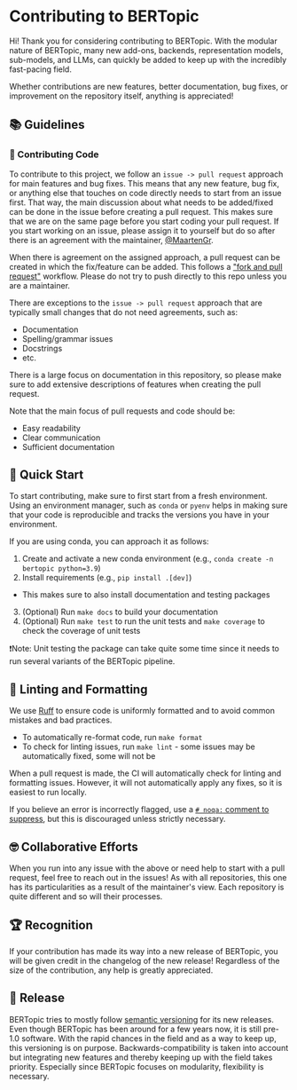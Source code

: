 # Contributing to BERTopic

Hi! Thank you for considering contributing to BERTopic. With the modular nature of BERTopic, many new add-ons, backends, representation models, sub-models, and LLMs, can quickly be added to keep up with the incredibly fast-pacing field.

Whether contributions are new features, better documentation, bug fixes, or improvement on the repository itself, anything is appreciated!

## 📚 Guidelines

### 🤖 Contributing Code

To contribute to this project, we follow an `issue -> pull request` approach for main features and bug fixes. This means that any new feature, bug fix, or anything else that touches on code directly needs to start from an issue first. That way, the main discussion about what needs to be added/fixed can be done in the issue before creating a pull request. This makes sure that we are on the same page before you start coding your pull request. If you start working on an issue, please assign it to yourself but do so after there is an agreement with the maintainer, [@MaartenGr](https://github.com/MaartenGr).

When there is agreement on the assigned approach, a pull request can be created in which the fix/feature can be added. This follows a  ["fork and pull request"](https://docs.github.com/en/get-started/quickstart/contributing-to-projects) workflow.
Please do not try to push directly to this repo unless you are a maintainer.

There are exceptions to the `issue -> pull request` approach that are typically small changes that do not need agreements, such as:
* Documentation
* Spelling/grammar issues
* Docstrings
* etc.

There is a large focus on documentation in this repository, so please make sure to add extensive descriptions of features when creating the pull request.

Note that the main focus of pull requests and code should be:
* Easy readability
* Clear communication
* Sufficient documentation

## 🚀 Quick Start

To start contributing, make sure to first start from a fresh environment. Using an environment manager, such as `conda` or `pyenv` helps in making sure that your code is reproducible and tracks the versions you have in your environment.

If you are using conda, you can approach it as follows:

1. Create and activate a new conda environment (e.g., `conda create -n bertopic python=3.9`)
2. Install requirements (e.g., `pip install .[dev]`)
  * This makes sure to also install documentation and testing packages
3. (Optional) Run `make docs` to build your documentation
4. (Optional) Run `make test` to run the unit tests and `make coverage` to check the coverage of unit tests

❗Note: Unit testing the package can take quite some time since it needs to run several variants of the BERTopic pipeline.

## 🧹 Linting and Formatting

We use [Ruff](https://docs.astral.sh/ruff/) to ensure code is uniformly formatted and to avoid common mistakes and bad practices.

* To automatically re-format code, run `make format`
* To check for linting issues, run `make lint` - some issues may be automatically fixed, some will not be

When a pull request is made, the CI will automatically check for linting and formatting issues. However, it will not automatically apply any fixes, so it is easiest to run locally.

If you believe an error is incorrectly flagged, use a [`# noqa:` comment to suppress](https://docs.astral.sh/ruff/linter/#error-suppression), but this is discouraged unless strictly necessary.

## 🤓 Collaborative Efforts

When you run into any issue with the above or need help to start with a pull request, feel free to reach out in the issues! As with all repositories, this one has its particularities as a result of the maintainer's view. Each repository is quite different and so will their processes.

## 🏆 Recognition

If your contribution has made its way into a new release of BERTopic, you will be given credit in the changelog of the new release! Regardless of the size of the contribution, any help is greatly appreciated.

## 🎈 Release

BERTopic tries to mostly follow [semantic versioning](https://semver.org/) for its new releases. Even though BERTopic has been around for a few years now, it is still pre-1.0 software. With the rapid chances in the field and as a way to keep up, this versioning is on purpose. Backwards-compatibility is taken into account but integrating new features and thereby keeping up with the field takes priority. Especially since BERTopic focuses on modularity, flexibility is necessary.
